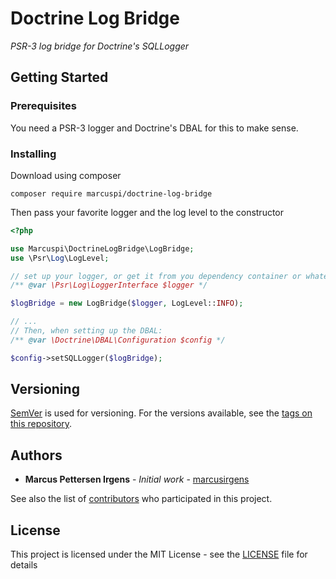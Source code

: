 # Doctrine Log Bridge

_PSR-3 log bridge for Doctrine's SQLLogger_

## Getting Started

### Prerequisites

You need a PSR-3 logger and Doctrine's DBAL for this to make sense.

### Installing

Download using composer

```
composer require marcuspi/doctrine-log-bridge
```

Then pass your favorite logger and the log level to the constructor

```php
<?php

use Marcuspi\DoctrineLogBridge\LogBridge;
use \Psr\Log\LogLevel;

// set up your logger, or get it from you dependency container or whatever
/** @var \Psr\Log\LoggerInterface $logger */

$logBridge = new LogBridge($logger, LogLevel::INFO);

// ...
// Then, when setting up the DBAL:
/** @var \Doctrine\DBAL\Configuration $config */

$config->setSQLLogger($logBridge);
```

## Versioning

[SemVer](http://semver.org/) is used for versioning. For the versions available, see the [tags on this repository](https://github.com/marcusirgens/doctrine-log-bridge). 

## Authors

* **Marcus Pettersen Irgens** - *Initial work* - [marcusirgens](https://github.com/PurpleBooth)

See also the list of [contributors](https://github.com/your/project/contributors) who participated in this project.

## License

This project is licensed under the MIT License - see the [LICENSE](LICENSE) file for details